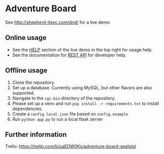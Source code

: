 # Adventure Board
See http://shepherd-itsec.com/dnd/ for a live demo


## Online usage
- See the [HELP](http://shepherd-itsec.com/dnd/cgi-bin/app.cgi/help) section of the live demo in the top right for usage help.
- See the documentation for [REST API](http://shepherd-itsec.com/dnd/cgi-bin/app.cgi/openapi/docs) for developer help.

## Offline usage
1. Clone the repository.
2. Set up a database. Currently using MySQL, but other flavors are also supported.
3. Navigate to the `cgi-bin` directory of the repository.
4. Please set up a venv and run `pip install -r requirements.txt` to install dependencies.
5. Create a `config.local.json` file based on `config.example`
6. Run `python app.py` to run a local flask server

## Further information
Trello: https://trello.com/b/uaEDW0Ks/adventure-board-spelslot
